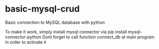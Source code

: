 # basic-mysql-crud

Basic connection to MySQL database with python

To make it work, simply install mysql connector via pip install mysql-connector-python
Dont forget to call function connect_db at main program in order to activate it


